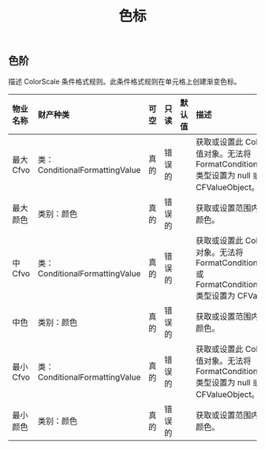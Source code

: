 ﻿---
title: 色标
second_title: Aspose.Cells Cloud Documen
type: docs
url: /zh/specification/model/colorscale/
description: Aspose.Cells 云模型规范：ColorScale。轻松处理 Excel 和其他电子表格文档，具有打开、生成、编辑、拆分、合并、比较和转换等功能
weight: 50
---
## **色阶**

描述 ColorScale 条件格式规则。此条件格式规则在单元格上创建渐变色标。

|物业名称|财产种类|可空|只读|默认值|描述|
|:- |:- |:- |:- |:- |:- |
|最大Cfvo|类：ConditionalFormattingValue|真的|错误的||获取或设置此 ColorScale 的最大值对象。无法将 FormatConditionValueType.Min 类型设置为 null 或 CFValueObject。|
|最大颜色|类别：颜色|真的|错误的||获取或设置范围内最大值的渐变颜色。|
|中Cfvo|类：ConditionalFormattingValue|真的|错误的||获取或设置此 ColorScale 的中值对象。无法将 FormatConditionValueType.Max 或 FormatConditionValueType.Min 类型设置为 CFValueObject。|
|中色|类别：颜色|真的|错误的||获取或设置范围内中间值的渐变颜色。|
|最小Cfvo|类：ConditionalFormattingValue|真的|错误的||获取或设置此 ColorScale 的最小值对象。无法将 FormatConditionValueType.Max 类型设置为 null 或 CFValueObject。|
|最小颜色|类别：颜色|真的|错误的||获取或设置范围内最小值的渐变颜色。|

